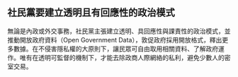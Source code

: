 ## 社民黨要建立透明且有回應性的政治模式

無論是內政或外交事務，社民黨主張建立透明、具回應性與課責性的政治模式，並推動開放政府資料（Open Government Data），敦促政府採用開放格式，釋出更多數據。在不侵害隱私權的大原則下，讓民眾可自由取用相關資料、了解政府運作。唯有在透明可監督的機制下，才能去除政商人際網絡的私利，避免少數人的密室交易。
